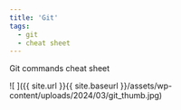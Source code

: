 ```yaml
---
title: 'Git'
tags: 
  - git
  - cheat sheet
---
```

Git commands cheat sheet

![ ]({{ site.url }}{{ site.baseurl }}/assets/wp-content/uploads/2024/03/git_thumb.jpg)
